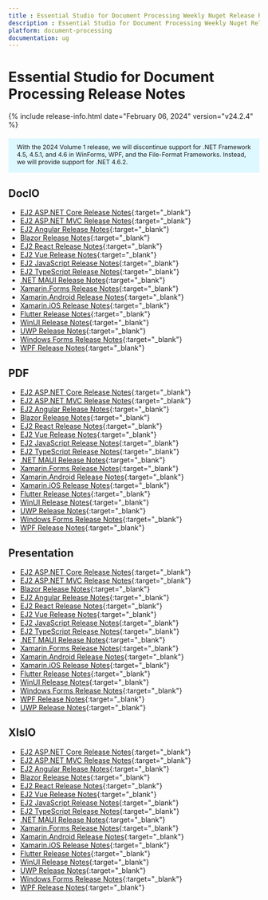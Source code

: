 ```yaml
---
title : Essential Studio for Document Processing Weekly Nuget Release Release Notes  
description : Essential Studio for Document Processing Weekly Nuget Release Release Notes  
platform: document-processing
documentation: ug
---
```


# Essential Studio for Document Processing  Release Notes  

{% include release-info.html date="February 06, 2024" version="v24.2.4" %} 

<style>
#license {
    font-size: .88em!important;
	margin-top: 1.5em;     
	margin-bottom: 1.5em;
    background-color: #def8ff;
    padding: 10px 17px 14px;
}
</style>

<div id="license">
With the 2024 Volume 1 release, we will discontinue support for .NET Framework 4.5, 4.5.1, and 4.6 in WinForms, WPF, and the File-Format Frameworks. Instead, we will provide support for .NET 4.6.2.
</div>

## DocIO

* [EJ2 ASP.NET Core Release Notes](https://ej2.syncfusion.com/aspnetcore/documentation/release-notes/24.2.4#docio){:target="_blank"}
* [EJ2 ASP.NET MVC Release Notes](https://ej2.syncfusion.com/aspnetmvc/documentation/release-notes/24.2.4#docio){:target="_blank"}
* [EJ2 Angular Release Notes](https://ej2.syncfusion.com/angular/documentation/release-notes/24.2.4#docio){:target="_blank"}
* [Blazor Release Notes](https://blazor.syncfusion.com/documentation/release-notes/24.2.4#docio){:target="_blank"}
* [EJ2 React Release Notes](https://ej2.syncfusion.com/react/documentation/release-notes/24.2.4#docio){:target="_blank"}
* [EJ2 Vue  Release Notes](https://ej2.syncfusion.com/vue/documentation/release-notes/24.2.4#docio){:target="_blank"}
* [EJ2 JavaScript Release Notes](https://ej2.syncfusion.com/javascript/documentation/release-notes/24.2.4#docio){:target="_blank"}
* [EJ2 TypeScript Release Notes](https://ej2.syncfusion.com/documentation/release-notes/24.2.4#docio){:target="_blank"}
* [.NET MAUI Release Notes](/maui/release-notes/v24.2.4#docio){:target="_blank"}
* [Xamarin.Forms Release Notes](/xamarin/release-notes/v24.2.4#docio){:target="_blank"}
* [Xamarin.Android Release Notes](/xamarin-android/release-notes/v24.2.4#docio){:target="_blank"}
* [Xamarin.iOS Release Notes](/xamarin-ios/release-notes/v24.2.4#docio){:target="_blank"}
* [Flutter Release Notes](/flutter/release-notes/v24.2.4#docio){:target="_blank"}
* [WinUI Release Notes](/winui/release-notes/v24.2.4#docio){:target="_blank"}
* [UWP Release Notes](/uwp/release-notes/v24.2.4#docio){:target="_blank"}
* [Windows Forms Release Notes](/windowsforms/release-notes/v24.2.4#docio){:target="_blank"}
* [WPF Release Notes](/wpf/release-notes/v24.2.4#docio){:target="_blank"}



## PDF

* [EJ2 ASP.NET Core Release Notes](https://ej2.syncfusion.com/aspnetcore/documentation/release-notes/24.2.4#pdf){:target="_blank"}
* [EJ2 ASP.NET MVC Release Notes](https://ej2.syncfusion.com/aspnetmvc/documentation/release-notes/24.2.4#pdf){:target="_blank"}
* [EJ2 Angular Release Notes](https://ej2.syncfusion.com/angular/documentation/release-notes/24.2.4#pdf){:target="_blank"}
* [Blazor Release Notes](https://blazor.syncfusion.com/documentation/release-notes/24.2.4#pdf){:target="_blank"}
* [EJ2 React Release Notes](https://ej2.syncfusion.com/react/documentation/release-notes/24.2.4#pdf){:target="_blank"}
* [EJ2 Vue  Release Notes](https://ej2.syncfusion.com/vue/documentation/release-notes/24.2.4#pdf){:target="_blank"}
* [EJ2 JavaScript Release Notes](https://ej2.syncfusion.com/javascript/documentation/release-notes/24.2.4#pdf){:target="_blank"}
* [EJ2 TypeScript Release Notes](https://ej2.syncfusion.com/documentation/release-notes/24.2.4#pdf){:target="_blank"}
* [.NET MAUI Release Notes](/maui/release-notes/v24.2.4#pdf){:target="_blank"}
* [Xamarin.Forms Release Notes](/xamarin/release-notes/v24.2.4#pdf){:target="_blank"}
* [Xamarin.Android Release Notes](/xamarin-android/release-notes/v24.2.4#pdf){:target="_blank"}
* [Xamarin.iOS Release Notes](/xamarin-ios/release-notes/v24.2.4#pdf){:target="_blank"}
* [Flutter Release Notes](/flutter/release-notes/v24.2.4#pdf){:target="_blank"}
* [WinUI Release Notes](/winui/release-notes/v24.2.4#pdf){:target="_blank"}
* [UWP Release Notes](/uwp/release-notes/v24.2.4#pdf){:target="_blank"}
* [Windows Forms Release Notes](/windowsforms/release-notes/v24.2.4#pdf){:target="_blank"}
* [WPF Release Notes](/wpf/release-notes/v24.2.4#pdf){:target="_blank"}


## Presentation

* [EJ2 ASP.NET Core Release Notes](https://ej2.syncfusion.com/aspnetcore/documentation/release-notes/24.2.4#presentation){:target="_blank"}
* [EJ2 ASP.NET MVC Release Notes](https://ej2.syncfusion.com/aspnetmvc/documentation/release-notes/24.2.4#presentation){:target="_blank"}
* [Blazor Release Notes](https://blazor.syncfusion.com/documentation/release-notes/24.2.4#presentation){:target="_blank"}
* [EJ2 Angular Release Notes](https://ej2.syncfusion.com/angular/documentation/release-notes/24.2.4#presentation){:target="_blank"}
* [EJ2 React Release Notes](https://ej2.syncfusion.com/react/documentation/release-notes/24.2.4#presentation){:target="_blank"}
* [EJ2 Vue  Release Notes](https://ej2.syncfusion.com/vue/documentation/release-notes/24.2.4#presentation){:target="_blank"}
* [EJ2 JavaScript Release Notes](https://ej2.syncfusion.com/javascript/documentation/release-notes/24.2.4#presentation){:target="_blank"}
* [EJ2 TypeScript Release Notes](https://ej2.syncfusion.com/documentation/release-notes/24.2.4#presentation){:target="_blank"}
* [.NET MAUI Release Notes](/maui/release-notes/v24.2.4#presentation){:target="_blank"}
* [Xamarin.Forms Release Notes](/xamarin/release-notes/v24.2.4#presentation){:target="_blank"}
* [Xamarin.Android Release Notes](/xamarin-android/release-notes/v24.2.4#presentation){:target="_blank"}
* [Xamarin.iOS Release Notes](/xamarin-ios/release-notes/v24.2.4#presentation){:target="_blank"}
* [Flutter Release Notes](/flutter/release-notes/v24.2.4#presentation){:target="_blank"}
* [WinUI Release Notes](/winui/release-notes/v24.2.4#presentation){:target="_blank"}
* [Windows Forms Release Notes](/windowsforms/release-notes/v24.2.4#presentation){:target="_blank"}
* [WPF Release Notes](/wpf/release-notes/v24.2.4#presentation){:target="_blank"}
* [UWP Release Notes](/uwp/release-notes/v24.2.4#presentation){:target="_blank"}



## XlsIO

* [EJ2 ASP.NET Core Release Notes](https://ej2.syncfusion.com/aspnetcore/documentation/release-notes/24.2.4#xlsio){:target="_blank"}
* [EJ2 ASP.NET MVC Release Notes](https://ej2.syncfusion.com/aspnetmvc/documentation/release-notes/24.2.4#xlsio){:target="_blank"}
* [EJ2 Angular Release Notes](https://ej2.syncfusion.com/angular/documentation/release-notes/24.2.4#xlsio){:target="_blank"}
* [Blazor Release Notes](https://blazor.syncfusion.com/documentation/release-notes/24.2.4#xlsio){:target="_blank"}
* [EJ2 React Release Notes](https://ej2.syncfusion.com/react/documentation/release-notes/24.2.4#xlsio){:target="_blank"}
* [EJ2 Vue  Release Notes](https://ej2.syncfusion.com/vue/documentation/release-notes/24.2.4#xlsio){:target="_blank"}
* [EJ2 JavaScript Release Notes](https://ej2.syncfusion.com/javascript/documentation/release-notes/24.2.4#xlsio){:target="_blank"}
* [EJ2 TypeScript Release Notes](https://ej2.syncfusion.com/documentation/release-notes/24.2.4#xlsio){:target="_blank"}
* [.NET MAUI Release Notes](/maui/release-notes/v24.2.4#xlsio){:target="_blank"}
* [Xamarin.Forms Release Notes](/xamarin/release-notes/v24.2.4#xlsio){:target="_blank"}
* [Xamarin.Android Release Notes](/xamarin-android/release-notes/v24.2.4#xlsio){:target="_blank"}
* [Xamarin.iOS Release Notes](/xamarin-ios/release-notes/v24.2.4#xlsio){:target="_blank"}
* [Flutter Release Notes](/flutter/release-notes/v24.2.4#xlsio){:target="_blank"}
* [WinUI Release Notes](/winui/release-notes/v24.2.4#xlsio){:target="_blank"}
* [UWP Release Notes](/uwp/release-notes/v24.2.4#xlsio){:target="_blank"}
* [Windows Forms Release Notes](/windowsforms/release-notes/v24.2.4#xlsio){:target="_blank"}
* [WPF Release Notes](/wpf/release-notes/v24.2.4#xlsio){:target="_blank"}


